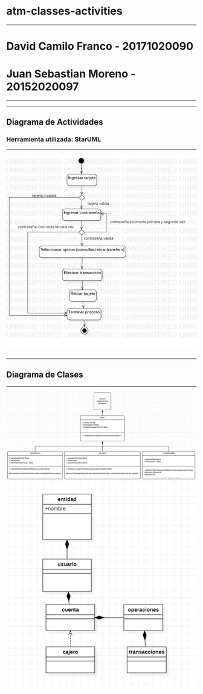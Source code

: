 # atm-classes-activities

<hr>
 <h1> David Camilo Franco - 20171020090 </h1>
 <h1><strong>Juan Sebastian Moreno - 20152020097</strong></h1>
<hr>
<hr>
 <h2> Diagrama de Actividades</h2>
 <h3> Herramienta utilizada: StarUML</h3>
<hr>
<img src="https://github.com/git-general-ud/atm-classes-activities/blob/master/Actividades%20Cajero.jpg">
<img src="">
<hr>
 <h2> Diagrama de Clases</h2>
<hr>
<img src="https://github.com/git-general-ud/atm-classes-activities/blob/master/diagrama%20de%20clases%20atm.png">
<img src="https://github.com/git-general-ud/atm-classes-activities/blob/master/diagrama%20de%20clases%20version%202.png">

